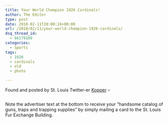 ```yaml
---
title: Your World Champion 1926 Cardinals!
author: The Editor
type: post
date: 2010-02-11T20:00:24+00:00
url: /2010/02/11/your-world-champion-1926-cardinals/
dsq_thread_id:
  - 66179109
categories:
  - Sports
tags:
  - 1926
  - cardinals
  - old
  - photo

---
```

Found and posted by St. Louis Twitter-er <a href="http://twitter.com/kopper" target="_blank">Kopper</a> &#8211;

[<img class="aligncenter size-large wp-image-3208" title="1926_cardinals" src="http://punchingkitty.com/wp-content/uploads/2010/02/1926_cardinals.jpeg?filter=resize&w=600" alt="" srcset="http://media.punchingkitty.com/wordpress/2010/02/1926_cardinals.jpeg 1140w, http://media.punchingkitty.com/wordpress/2010/02/1926_cardinals-300x197.jpg 300w, http://media.punchingkitty.com/wordpress/2010/02/1926_cardinals-1024x673.jpg 1024w" sizes="(max-width: 1140px) 100vw, 1140px" />][1]

Note the advertiser text at the bottom to receive your &#8220;handsome catalog of guns, traps and trapping supplies&#8221; by simply mailing a card to the St. Louis Fur Exchange Building.

 [1]: http://punchingkitty.com/wp-content/uploads/2010/02/1926_cardinals.jpeg